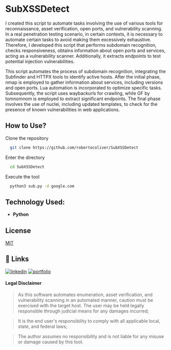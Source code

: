# SubXSSDetect

I created this script to automate tasks involving the use of various tools for reconnaissance, asset verification, open ports, and vulnerability scanning. In a real penetration testing scenario, in certain contexts, it is necessary to automate certain tasks to avoid making them excessively exhaustive. Therefore, I developed this script that performs subdomain recognition, checks responsiveness, obtains information about open ports and services, acting as a vulnerability scanner. Additionally, it extracts endpoints to test potential injection vulnerabilities.

This script automates the process of subdomain recognition, integrating the Subfinder and HTTPX tools to identify active hosts. After the initial phase, nmap is employed to gather information about services, including versions and open ports. Lua automation is incorporated to optimize specific tasks. Subsequently, the script uses waybackurls for crawling, while GF by tomnomnom is employed to extract significant endpoints. The final phase involves the use of nuclei, including updated templates, to check for the presence of known vulnerabilities in web applications.

## How to Use?

Clone the repository
```bash
  git clone https://github.com/robertocoliver/SubXSSDetect
```
Enter the directory
```bash
  cd SubXSSDetect
```
Execute the tool
```bash
  python3 sub.py -d google.com 
```

## Technology Used:
- **Python** 

## License
[MIT](https://choosealicense.com/licenses/mit/)

## 🔗 Links
[![linkedin](https://img.shields.io/badge/linkedin-0A66C2?style=for-the-badge&logo=linkedin&logoColor=white)](https://www.linkedin.com/in/robertocoliver/)
[![portfolio](https://img.shields.io/badge/my_portfolio-000?style=for-the-badge&logo=ko-fi&logoColor=white)](https://medium.com/@robertocoliver)

#### Legal Disclaimer
>  As this software automates enumeration, asset verification, and vulnerability scanning in an automated manner, caution must be exercised with the target host. The user may be held legally responsible through judicial means for any damages incurred;

>  It is the end user's responsibility to comply with all applicable local, state, and federal laws;

>  The author assumes no responsibility and is not liable for any misuse or damage caused by this tool.
